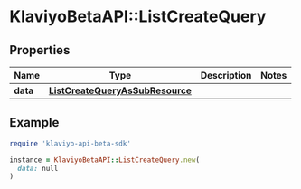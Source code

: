 # KlaviyoBetaAPI::ListCreateQuery

## Properties

| Name | Type | Description | Notes |
| ---- | ---- | ----------- | ----- |
| **data** | [**ListCreateQueryAsSubResource**](ListCreateQueryAsSubResource.md) |  |  |

## Example

```ruby
require 'klaviyo-api-beta-sdk'

instance = KlaviyoBetaAPI::ListCreateQuery.new(
  data: null
)
```

